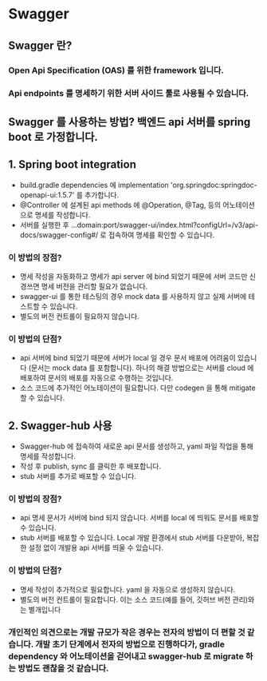 # Swagger

## Swagger 란?
### Open Api Specification (OAS) 를 위한 framework 입니다.
### Api endpoints 를 명세하기 위한 서버 사이드 툴로 사용될 수 있습니다. 

## Swagger 를 사용하는 방법? 백엔드 api 서버를 spring boot 로 가정합니다.
## 1. Spring boot integration
 - build.gradle dependencies 에 implementation 'org.springdoc:springdoc-openapi-ui:1.5.7' 를 추가합니다.
 - @Controller 에 설계된 api methods 에 @Operation, @Tag, 등의 어노테이션으로 명세를 작성합니다.
 - 서버를 실행한 후 ...domain:port/swagger-ui/index.html?configUrl=/v3/api-docs/swagger-config#/ 로 접속하여 명세를 확인할 수 있습니다.

### 이 방법의 장점?
 - 명세 작성을 자동화하고 명세가 api server 에 bind 되었기 때문에 서버 코드만 신경쓰면 명세 버전을 관리할 필요가 없습니다.
 - swagger-ui 를 통한 테스팅의 경우 mock data 를 사용하지 않고 실제 서버에 테스트할 수 있습니다. 
 - 별도의 버전 컨트롤이 필요하지 않습니다. 

### 이 방법의 단점?
 - api 서버에 bind 되었기 때문에 서버가 local 일 경우 문서 배포에 어려움이 있습니다 (문서는 mock data 를 포함합니다). 하나의 해결 방법으로는 서버를 cloud 에 배포하여 문서의 배포를 자동으로 수행하는 것입니다.
 - 소스 코드에 추가적인 어노테이션이 필요합니다. 다만 codegen 을 통해 mitigate 할 수 있습니다.


## 2. Swagger-hub 사용
 - Swagger-hub 에 접속하여 새로운 api 문서를 생성하고, yaml 파일 작업을 통해 명세를 작성합니다.
 - 작성 후 publish, sync 를 클릭한 후 배포합니다.
 - stub 서버를 추가로 배포할 수 있습니다.

### 이 방법의 장점?
 - api 명세 문서가 서버에 bind 되지 않습니다. 서버를 local 에 띄워도 문서를 배포할 수 있습니다.
 - stub 서버를 배포할 수 있습니다. Local 개발 환경에서 stub 서버를 다운받아, 복잡한 설정 없이 개발용 api 서버를 띄울 수 있습니다.

### 이 방법의 단점?
 - 명세 작성이 추가적으로 필요합니다. yaml 을 자동으로 생성하지 않습니다.
 - 별도의 버전 컨트롤이 필요합니다. 이는 소스 코드(예를 들어, 깃허브 버전 관리)와는 별개입니다



### 개인적인 의견으로는 개발 규모가 작은 경우는 전자의 방법이 더 편할 것 같습니다. 개발 초기 단계에서 전자의 방법으로 진행하다가, gradle dependency 와 어노테이션을 걷어내고 swagger-hub 로 migrate 하는 방법도 괜찮을 것 같습니다.
